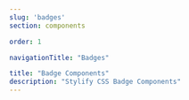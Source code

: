 ```yaml
---
slug: 'badges'
section: components

order: 1

navigationTitle: "Badges"

title: "Badge Components"
description: "Stylify CSS Badge Components"
---
```


<interactive-preview
class="margin-bottom:48px"
description="Badges"
html-snippet="components/badges"></interactive-preview>

<interactive-preview
class="margin-bottom:48px"
description="Badges - using components"
html-snippet="components/badges-components"></interactive-preview>
